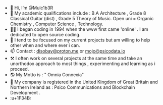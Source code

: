 - 👋 Hi, I’m @Mulc1b3R
- 👀 My academic qualifications include : B.A Architecture , Grade 8 Classical Guitar (dist) , Grade 5 Theory of Music. Open uni = Organic Chemistry , Computer Science , Technology.
- 🏴‍☠️ I began coding in 1994 when the www first came 'online' . I am dedicated to open source coding.
- 💞️ I tend to be focused on my current projects but am willing to help other when and where ever i can.
- 📫 Contact : disobay@proton.me or mojo@psicodata.io
- ⚒ I often work on several projects at the same time and take an unorthodox approach to most things , experimenting and learning as i proceed.
- 🌎 My Motto is : " Omnia Connexia"
- 📡 My company is registered in the United Kingdom of Great Britain and Northern Ireland as : Psico Communications and Blockchain Development .
-  :u+1F34B: 

<!---
Mulc1b3R/Mulc1b3R is a ✨ special ✨ repository because its `README.md` (this file) appears on your GitHub profile.
You can click the Preview link to take a look at your changes.
--->
